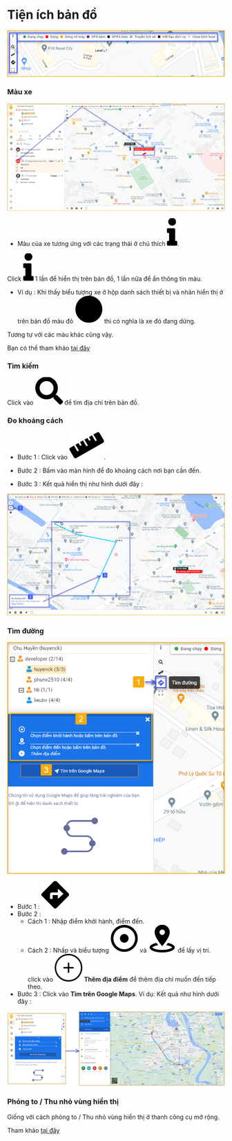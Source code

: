 # Tiện ích bản đồ

<span style="display:block;text-align:center">![Interface Web](/docs/assets/images/web-interface/map/map-widget-2.png)

### Màu xe

<span style="display:block;text-align:center">![Interface Web](/docs/assets/images/web-interface/map/color-mode-2.png) 

- Màu  của xe tương ứng với các trạng thái ở chú thích <span class="icon-left svg-filter-circlepurple">![Ok](/docs/assets/images/web-interface/icon/SVG/info.svg).

 Click  <span class="icon-left svg-filter-circlepurple">![Ok](/docs/assets/images/web-interface/icon/SVG/info.svg) 1 lần để hiển thị trên bản đồ, 1 lần nữa để ẩn thông tin màu.

- Ví dụ : Khi thấy biểu tượng xe ở hộp danh sách thiết bị và nhãn  hiển thị ở trên bản đồ màu đỏ <span class="icon-left svg-filter-circlered">![Ok](/docs/assets/images/web-interface/icon/SVG/circle1.svg) thì có nghĩa là xe đó đang dừng.

Tương tự với các màu khác cũng vậy.

Bạn có thể tham khảo [tại đây](vi/modules/web-interface/tracking/Interface-main/#mau) <div id="mau">

### Tìm kiếm
Click vào <span class="icon-left svg-filter-serch">![Ok](/docs/assets/images/web-interface/icon/SVG/search.svg)  để tìm địa chỉ trên bản đồ.

### Đo khoảng cách

- Bước 1 : Click vào <span class="icon-left svg-filter-serch">![Ok](/docs/assets/images/web-interface/icon/SVG/ruler.svg).

- Bước 2 : Bấm vào màn hình để đo khoảng cách nơi bạn cần đến. 
- Bước 3 : Kết quả hiển thị như hình dưới đây :

<span style="display:block;text-align:center">![Interface Web](/docs/assets/images/web-interface/map/measurin-distance.png) 

### Tìm đường

<span style="display:block;text-align:center">![Interface Web](/docs/assets/images/web-interface/map/find-the-way.png)

- Bước 1 : <span class="icon-left svg-filter-serch">![Ok](/docs/assets/images/web-interface/icon/SVG/directions.svg)
- Bước 2 : 
    - Cách 1 : Nhập  điểm khởi hành, điểm đến.
    - Cách 2 : Nhấp và biểu tượng <span class="icon-left svg-filter-info">![Ok](/docs/assets/images/web-interface/icon/SVG/dot-circle.svg) và <span class="icon-left svg-filter-info">![Ok](/docs/assets/images/web-interface/icon/SVG/place-marker-2.svg) để lấy vị trí.
    click vào <span class="icon-left svg-filter-info">![Ok](/docs/assets/images/web-interface/icon/SVG/plus1.svg) **Thêm địa điểm** để thêm địa chỉ muốn đến tiếp theo.
- Bước 3 : Click vào **Tìm trên Google Maps**.
Ví dụ: Kết quả như hình dưới đây :

<span style="display:block;text-align:center">![Interface Web](/docs/assets/images/web-interface/map/find-the-way-2.png)


### Phóng to / Thu nhỏ vùng hiển thị
Giống với cách phóng to / Thu nhỏ vùng hiển thị ở thanh công cụ mở rộng.

Tham khảo [tại đây](vi/modules/web-interface/tracking/map-tools/#zoom) <div id="zoom">





 





 


   
    


 




